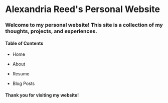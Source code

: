 # Alexandria Reed's Personal Website

### Welcome to my personal website! This site is a collection of my thoughts, projects, and experiences.

#### Table of Contents

-   Home

-   About

-   Resume

-   Blog Posts

#### Thank you for visiting my website!
